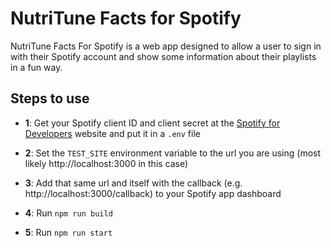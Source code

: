 # NutriTune Facts for Spotify
NutriTune Facts For Spotify is a web app designed to allow a user to sign in with their Spotify account and show some information about their playlists in a fun way.

## Steps to use

* **1**: Get your Spotify client ID and client secret at the [Spotify for Developers](https://developer.spotify.com/) website and put it in a `.env` file

* **2**: Set the `TEST_SITE` environment variable to the url you are using (most likely http://localhost:3000 in this case)

* **3**: Add that same url and itself with the callback (e.g. http://localhost:3000/callback) to your Spotify app dashboard

* **4**: Run `npm run build`

* **5**: Run `npm run start`
